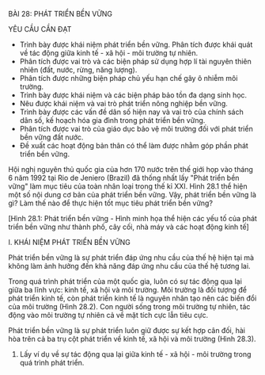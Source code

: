 BÀI 28: PHÁT TRIỂN BỀN VỮNG

YÊU CẦU CẦN ĐẠT

- Trình bày được khái niệm phát triển bền vững. Phân tích được khái quát về tác động giữa kinh tế - xã hội - môi trường tự nhiên.
- Phân tích được vai trò và các biện pháp sử dụng hợp lí tài nguyên thiên nhiên (đất, nước, rừng, năng lượng).
- Phân tích được những biện pháp chủ yếu hạn chế gây ô nhiễm môi trường.
- Trình bày được khái niệm và các biện pháp bảo tồn đa dạng sinh học.
- Nêu được khái niệm và vai trò phát triển nông nghiệp bền vững.
- Trình bày được các vấn đề dân số hiện nay và vai trò của chính sách dân số, kế hoạch hóa gia đình trong phát triển bền vững.
- Phân tích được vai trò của giáo dục bảo vệ môi trường đối với phát triển bền vững đất nước.
- Đề xuất các hoạt động bản thân có thể làm được nhằm góp phần phát triển bền vững.

Hội nghị nguyên thủ quốc gia của hơn 170 nước trên thế giới họp vào tháng 6 năm 1992 tại Rio de Jeniero (Brazil) đã thống nhất lấy "Phát triển bền vững" làm mục tiêu của toàn nhân loại trong thế kỉ XXI. Hình 28.1 thể hiện một số nội dung cơ bản của phát triển bền vững. Vậy, phát triển bền vững là gì? Làm thế nào để thực hiện tốt mục tiêu phát triển bền vững?

[Hình 28.1: Phát triển bền vững - Hình minh họa thể hiện các yếu tố của phát triển bền vững như thành phố, cây cối, nhà máy và các hoạt động kinh tế]

I. KHÁI NIỆM PHÁT TRIỂN BỀN VỮNG

Phát triển bền vững là sự phát triển đáp ứng nhu cầu của thế hệ hiện tại mà không làm ảnh hưởng đến khả năng đáp ứng nhu cầu của thế hệ tương lai.

Trong quá trình phát triển của một quốc gia, luôn có sự tác động qua lại giữa ba lĩnh vực: kinh tế, xã hội và môi trường. Môi trường là đối tượng để phát triển kinh tế, còn phát triển kinh tế là nguyên nhân tạo nên các biến đổi của môi trường (Hình 28.2). Con người sống trong môi trường tự nhiên, tác động vào môi trường tự nhiên cả về mặt tích cực lẫn tiêu cực.

Phát triển bền vững là sự phát triển luôn giữ được sự kết hợp cân đối, hài hòa trên cả ba trụ cột phát triển về kinh tế, xã hội và môi trường (Hình 28.3).

1. Lấy ví dụ về sự tác động qua lại giữa kinh tế - xã hội - môi trường trong quá trình phát triển.